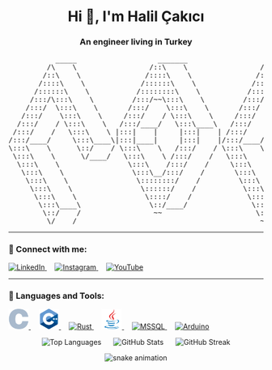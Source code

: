 <h1 align="center">Hi 👋, I'm Halil Çakıcı</h1>
<h3 align="center">An engineer living in Turkey</h3>

<pre >
           _____                   _______                   _____                    _____                    _____
         /\    \                 /::\    \                 /\    \                  /\    \                  /\    \
        /::\    \               /::::\    \               /::\    \                /::\    \                /::\    \
       /::::\    \             /::::::\    \             /::::\    \              /::::\    \              /::::\    \
      /::::::\    \           /::::::::\    \           /::::::\    \            /::::::\    \            /::::::\    \
     /:::/\:::\    \         /:::/~~\:::\    \         /:::/\:::\    \          /:::/\:::\    \          /:::/\:::\    \
    /:::/  \:::\    \       /:::/    \:::\    \       /:::/  \:::\    \        /:::/__\:::\    \        /:::/__\:::\    \
   /:::/    \:::\    \     /:::/    / \:::\    \     /:::/    \:::\    \      /::::\   \:::\    \      /::::\   \:::\    \
  /:::/    / \:::\    \   /:::/____/   \:::\____\   /:::/    / \:::\    \    /::::::\   \:::\    \    /::::::\   \:::\    \
 /:::/    /   \:::\    \ |:::|    |     |:::|    | /:::/    /   \:::\ ___\  /:::/\:::\   \:::\    \  /:::/\:::\   \:::\____\
/:::/____/     \:::\____\|:::|____|     |:::|    |/:::/____/     \:::|    |/:::/__\:::\   \:::\____\/:::/  \:::\   \:::|    |
\:::\    \      \::/    / \:::\    \   /:::/    / \:::\    \     /:::|____|\:::\   \:::\   \::/    /\::/   |::::\  /:::|____|
 \:::\    \      \/____/   \:::\    \ /:::/    /   \:::\    \   /:::/    /  \:::\   \:::\   \/____/  \/____|:::::\/:::/    /
  \:::\    \                \:::\    /:::/    /     \:::\    \ /:::/    /    \:::\   \:::\    \            |:::::::::/    /
   \:::\    \                \:::\__/:::/    /       \:::\    /:::/    /      \:::\   \:::\____\           |::|\::::/    /
    \:::\    \                \::::::::/    /         \:::\  /:::/    /        \:::\   \::/    /           |::| \::/____/
     \:::\    \                \::::::/    /           \:::\/:::/    /          \:::\   \/____/            |::|  ~|
      \:::\    \                \::::/    /             \::::::/    /            \:::\    \                |::|   |
       \:::\____\                \::/____/               \::::/    /              \:::\____\               \::|   |
        \::/    /                 ~~                      \::/____/                \::/    /                \:|   |
         \/____/                                           ~~                       \/____/                  \|___|
</pre>

---

<h3 align="left">🔗 Connect with me:</h3>
<p align="left">
  <a href="https://www.linkedin.com/in/halil-%C3%A7akici-158610275/" target="_blank">
    <img src="https://raw.githubusercontent.com/rahuldkjain/github-profile-readme-generator/master/src/images/icons/Social/linked-in-alt.svg" alt="LinkedIn" height="30" width="40" />
  </a>&nbsp;&nbsp;&nbsp;
  
  <a href="https://instagram.com/halil__ckc__h" target="_blank">
    <img src="https://raw.githubusercontent.com/rahuldkjain/github-profile-readme-generator/master/src/images/icons/Social/instagram.svg" alt="Instagram" height="30" width="40" />
  </a>&nbsp;&nbsp;&nbsp;
  
  <a href="https://www.youtube.com/@Rusthane" target="_blank">
    <img src="https://raw.githubusercontent.com/rahuldkjain/github-profile-readme-generator/master/src/images/icons/Social/youtube.svg" alt="YouTube" height="30" width="40" />
  </a>
</p>

---

<h3 align="left">🧰 Languages and Tools:</h3>
<p align="left">
  <a href="https://www.cprogramming.com/" target="_blank" rel="noreferrer">
    <img src="https://raw.githubusercontent.com/devicons/devicon/master/icons/c/c-original.svg" alt="C" width="40" height="40"/>
  </a>&nbsp;&nbsp;&nbsp;
  
  <a href="https://www.w3schools.com/cpp/" target="_blank" rel="noreferrer">
    <img src="https://raw.githubusercontent.com/devicons/devicon/master/icons/cplusplus/cplusplus-original.svg" alt="C++" width="40" height="40"/>
  </a>&nbsp;&nbsp;&nbsp;
  
  <a href="https://www.rust-lang.org" target="_blank" rel="noreferrer">
    <img src="https://cdn.jsdelivr.net/gh/devicons/devicon/icons/rust/rust-original.svg" alt="Rust" width="40" height="40"/>
  </a>&nbsp;&nbsp;&nbsp;
  
  <a href="https://www.java.com" target="_blank" rel="noreferrer">
    <img src="https://raw.githubusercontent.com/devicons/devicon/master/icons/java/java-original.svg" alt="Java" width="40" height="40"/>
  </a>&nbsp;&nbsp;&nbsp;
  
  <a href="https://www.microsoft.com/en-us/sql-server" target="_blank" rel="noreferrer">
    <img src="https://www.svgrepo.com/show/303229/microsoft-sql-server-logo.svg" alt="MSSQL" width="40" height="40"/>
  </a>&nbsp;&nbsp;&nbsp;
  
  <a href="https://www.arduino.cc/" target="_blank" rel="noreferrer">
    <img src="https://cdn.worldvectorlogo.com/logos/arduino-1.svg" alt="Arduino" width="40" height="40"/>
  </a>
</p>

<p align="center">
  <img src="https://github-readme-stats.vercel.app/api/top-langs?username=hllckc&show_icons=true&locale=en&layout=compact" alt="Top Languages" width="350" style="margin-right: 20px;" />
  <img src="https://github-readme-stats.vercel.app/api?username=hllckc&show_icons=true&locale=en" alt="GitHub Stats" width="350" style="margin-right: 20px;" />
  <img src="https://github-readme-streak-stats.herokuapp.com/?user=hllckc&" alt="GitHub Streak" width="350" />
</p>


<p align="center">
  <img src="https://hllckc.github.io/hllckc/github-contribution-grid-snake.svg" alt="snake animation" />
</p>







